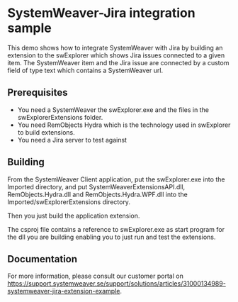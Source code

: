 # SystemWeaver-Jira integration sample

This demo shows how to integrate SystemWeaver with Jira by building an extension to the swExplorer which shows Jira issues connected to a given item.
The SystemWeaver item and the Jira issue are connected by a custom field of type text which contains a SystemWeaver url.


## Prerequisites

- You need a SystemWeaver the swExplorer.exe and the files in the swExplorerExtensions folder.
- You need RemObjects Hydra which is the technology used in swExplorer to build extensions. 
- You need a Jira server to test against

## Building

From the SystemWeaver Client application, put the swExplorer.exe into the Imported directory, and put SystemWeaverExtensionsAPI.dll, RemObjects.Hydra.dll and RemObjects.Hydra.WPF.dll into the Imported/swExplorerExtensions directory.

Then you just build the application extension.

The csproj file contains a reference to swExplorer.exe as start program for the dll you are building enabling you to just run and test the extensions.

## Documentation

For more information, please consult our customer portal on https://support.systemweaver.se/support/solutions/articles/31000134989-systemweaver-jira-extension-example.
